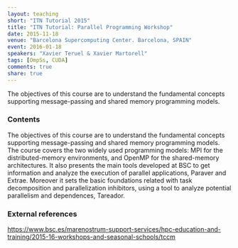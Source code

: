 ```yaml
---
layout: teaching
short: "ITN Tutorial 2015"
title: "ITN Tutorial: Parallel Programming Workshop"
date: 2015-11-18
venue: "Barcelona Supercomputing Center. Barcelona, SPAIN"
event: 2016-01-18
speakers: "Xavier Teruel & Xavier Martorell"
tags: [OmpSs, CUDA]
comments: true
share: true
---
```


The objectives of this course are to understand the fundamental concepts supporting message-passing and shared memory programming models.


### Contents

The objectives of this course are to understand the fundamental concepts
supporting message-passing and shared memory programming models. The course
covers the two widely used programming models: MPI for the distributed-memory
environments, and OpenMP for the shared-memory architectures. It also presents
the main tools developed at BSC to get information and analyze the execution of
parallel applications, Paraver and Extrae. Moreover it sets the basic
foundations related with task decomposition and parallelization inhibitors,
using a tool to analyze potential parallelism and dependences, Tareador.

### External references

<https://www.bsc.es/marenostrum-support-services/hpc-education-and-training/2015-16-workshops-and-seasonal-schools/tccm>

